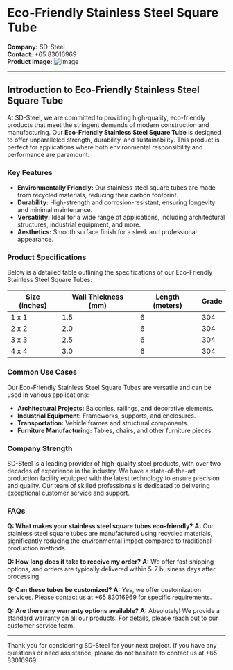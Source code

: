 # Eco-Friendly Stainless Steel Square Tube

**Company:** SD-Steel  
**Contact:** +65 83016969  
**Product Image:** ![Image](https://github.com/user-attachments/assets/2567258e-e124-4816-932d-1809bd27ef0b)

---

## Introduction to Eco-Friendly Stainless Steel Square Tube

At SD-Steel, we are committed to providing high-quality, eco-friendly products that meet the stringent demands of modern construction and manufacturing. Our **Eco-Friendly Stainless Steel Square Tube** is designed to offer unparalleled strength, durability, and sustainability. This product is perfect for applications where both environmental responsibility and performance are paramount.

### Key Features

- **Environmentally Friendly:** Our stainless steel square tubes are made from recycled materials, reducing their carbon footprint.
- **Durability:** High-strength and corrosion-resistant, ensuring longevity and minimal maintenance.
- **Versatility:** Ideal for a wide range of applications, including architectural structures, industrial equipment, and more.
- **Aesthetics:** Smooth surface finish for a sleek and professional appearance.

### Product Specifications

Below is a detailed table outlining the specifications of our Eco-Friendly Stainless Steel Square Tubes:

| Size (inches) | Wall Thickness (mm) | Length (meters) | Grade |
|---------------|---------------------|-----------------|-------|
| 1 x 1         | 1.5                 | 6               | 304   |
| 2 x 2         | 2.0                 | 6               | 304   |
| 3 x 3         | 2.5                 | 6               | 304   |
| 4 x 4         | 3.0                 | 6               | 304   |

### Common Use Cases

Our Eco-Friendly Stainless Steel Square Tubes are versatile and can be used in various applications:

- **Architectural Projects:** Balconies, railings, and decorative elements.
- **Industrial Equipment:** Frameworks, supports, and enclosures.
- **Transportation:** Vehicle frames and structural components.
- **Furniture Manufacturing:** Tables, chairs, and other furniture pieces.

### Company Strength

SD-Steel is a leading provider of high-quality steel products, with over two decades of experience in the industry. We have a state-of-the-art production facility equipped with the latest technology to ensure precision and quality. Our team of skilled professionals is dedicated to delivering exceptional customer service and support.

### FAQs

**Q: What makes your stainless steel square tubes eco-friendly?**
**A:** Our stainless steel square tubes are manufactured using recycled materials, significantly reducing the environmental impact compared to traditional production methods.

**Q: How long does it take to receive my order?**
**A:** We offer fast shipping options, and orders are typically delivered within 5-7 business days after processing.

**Q: Can these tubes be customized?**
**A:** Yes, we offer customization services. Please contact us at +65 83016969 for specific requirements.

**Q: Are there any warranty options available?**
**A:** Absolutely! We provide a standard warranty on all our products. For details, please reach out to our customer service team.

---

Thank you for considering SD-Steel for your next project. If you have any questions or need assistance, please do not hesitate to contact us at +65 83016969.